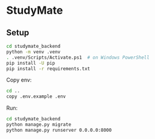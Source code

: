 # StudyMate 

## Setup
```bash
cd studymate_backend
python -m venv .venv
. .venv/Scripts/Activate.ps1  # on Windows PowerShell
pip install -U pip
pip install -r requirements.txt
```

Copy env:
```bash
cd ..
copy .env.example .env
```

Run:
```bash
cd studymate_backend
python manage.py migrate
python manage.py runserver 0.0.0.0:8000
```

